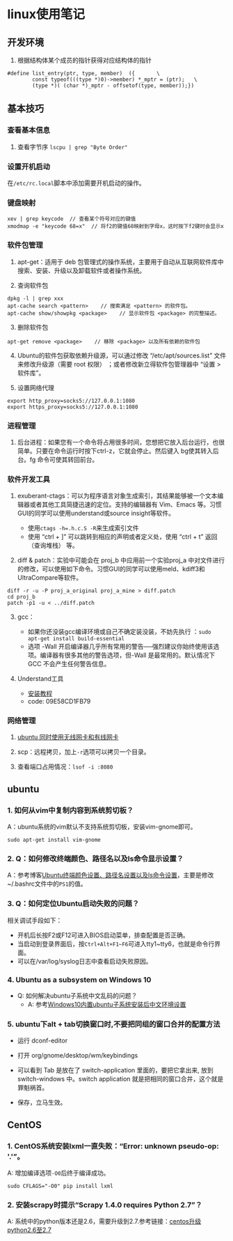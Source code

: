 # linux使用笔记

## 开发环境

1. 根据结构体某个成员的指针获得对应结构体的指针
```
#define list_entry(ptr, type, member)  ({       \
        const typeof(((type *)0)->member) *_mptr = (ptr);   \
        (type *)( (char *)_mptr - offsetof(type, member));})
```

## 基本技巧

### 查看基本信息

1. 查看字节序 `lscpu | grep "Byte Order"`

### 设置开机启动
在`/etc/rc.local`脚本中添加需要开机启动的操作。

### 键盘映射
```
xev | grep keycode  // 查看某个符号对应的键值
xmodmap -e "keycode 68=x"  // 将f2的键值68映射到字母x，这时按下f2键时会显示x
```

### 软件包管理

1. apt-get：适用于 deb 包管理式的操作系统，主要用于自动从互联网软件库中搜索、安装、升级以及卸载软件或者操作系统。

2. 查询软件包
```
dpkg -l | grep xxx
apt-cache search <pattern>    // 搜索满足 <pattern> 的软件包。
apt-cache show/showpkg <package>    // 显示软件包 <package> 的完整描述。
```

3. 删除软件包
```
apt-get remove <package>    // 移除 <package> 以及所有依赖的软件包
```

4. Ubuntu的软件包获取依赖升级源，可以通过修改 “/etc/apt/sources.list” 文件来修改升级源（需要 root 权限） ；或者修改新立得软件包管理器中 “设置 > 软件库”。

5. 设置网络代理
```
export http_proxy=socks5://127.0.0.1:1080
export https_proxy=socks5://127.0.0.1:1080
```

### 进程管理

1. 后台进程：如果您有一个命令将占用很多时间，您想把它放入后台运行，也很简单。只要在命令运行时按下ctrl-z，它就会停止。然后键入 bg使其转入后台。fg 命令可使其转回前台。

### 软件开发工具

1. exuberant-ctags：可以为程序语言对象生成索引，其结果能够被一个文本编辑器或者其他工具简捷迅速的定位。支持的编辑器有 Vim、Emacs 等。习惯GUI的同学可以使用understand或source insight等软件。
    * 使用`ctags -h=.h.c.S -R`来生成索引文件
    * 使用 “ctrl + ]” 可以跳转到相应的声明或者定义处，使用 “ctrl + t” 返回（查询堆栈） 等。

2. diff & patch：实验中可能会在 proj_b 中应用前一个实验proj_a 中对文件进行的修改，可以使用如下命令。习惯GUI的同学可以使用meld、kdiff3和UltraCompare等软件。
```
diff -r -u -P proj_a_original proj_a_mine > diff.patch
cd proj_b
patch -p1 -u < ../diff.patch
```

3. gcc：
    * 如果你还没装gcc编译环境或自己不确定装没装，不妨先执行 ：`sudo apt-get install build-essential`
    * 选项 -Wall 开启编译器几乎所有常用的警告──强烈建议你始终使用该选项。编译器有很多其他的警告选项，但-Wall 是最常用的。默认情况下GCC 不会产生任何警告信息。

4. Understand工具
    - [安装教程](https://blog.csdn.net/shixiaolu63/article/details/81937440)
    - code: 09E58CD1FB79

### 网络管理

1. [ubuntu 同时使用无线网卡和有线网卡](https://blog.csdn.net/huohongpeng/article/details/78608671)

2. scp：远程拷贝，加上`-r`选项可以拷贝一个目录。

3. 查看端口占用情况：`lsof -i :8080`

## ubuntu

### 1. 如何从vim中复制内容到系统剪切板？
A：ubuntu系统的vim默认不支持系统剪切板，安装vim-gnome即可。
```
sudo apt-get install vim-gnome
```

### 2. Q：如何修改终端颜色、路径名以及ls命令显示设置？
A：参考博客[Ubuntu终端颜色设置、路径名设置以及ls命令设置](http://blog.sina.com.cn/s/blog_65a8ab5d0101g6cf.html)，主要是修改\~/.bashrc文件中的`PS1`的值。

### 3. Q：如何定位Ubuntu启动失败的问题？

相关调试手段如下：
- 开机后长按F2或F12可进入BIOS启动菜单，排查配置是否正确。
- 当启动到登录界面后，按`Ctrl+Alt+F1~F6`可进入tty1~tty6，也就是命令行界面。
- 可以在/var/log/syslog日志中查看启动失败原因。

### 4. Ubuntu as a subsystem on Windows  10

- Q: 如何解决ubuntu子系统中文乱码的问题？
    - A: 参考[Windows10内置ubuntu子系统安装后中文环境设置](https://blog.csdn.net/KERTORP/article/details/80102143)

### 5. ubuntu下alt + tab切换窗口时,不要把同组的窗口合并的配置方法

- 运行 dconf-editor 

- 打开 org/gnome/desktop/wm/keybindings

- 可以看到 <alt> Tab 是放在了 switch-application 里面的，要把它拿出来, 放到 switch-windows 中。switch application 就是把相同的窗口合并，这个就是罪魁祸首。

- 保存，立马生效。

## CentOS

### 1. CentOS系统安装lxml一直失败：“Error: unknown pseudo-op: '.'”。
A: 增加编译选项`-O0`后终于编译成功。
```
sudo CFLAGS="-O0" pip install lxml
```

### 2. 安装scrapy时提示“Scrapy 1.4.0 requires Python 2.7”？
A: 系统中的python版本还是2.6，需要升级到2.7.参考链接：[centos升级python2.6至2.7](https://zhuanlan.zhihu.com/p/22008289)

